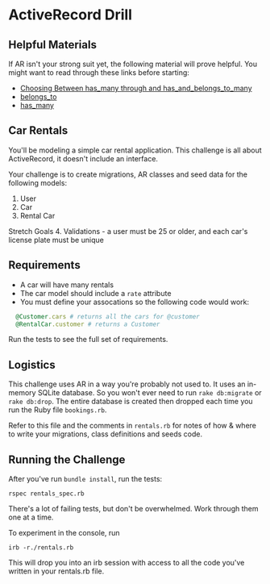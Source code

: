 # ActiveRecord Drill

## Helpful Materials

If AR isn't your strong suit yet, the following material will prove helpful. You might want to read through these links before starting:

* [Choosing Between has_many through and has_and_belongs_to_many](http://guides.rubyonrails.org/association_basics.html#choosing-between-has-many-through-and-has-and-belongs-to-many)
* [belongs_to](http://apidock.com/rails/ActiveRecord/Associations/ClassMethods/belongs_to)
* [has_many](http://apidock.com/rails/ActiveRecord/Associations/ClassMethods/has_many)


## Car Rentals
You'll be modeling a simple car rental application. This challenge is all about ActiveRecord, it doesn't include an interface.

Your challenge is to create migrations, AR classes and seed data for the following models:

1. User
2. Car
3. Rental Car

Stretch Goals
4. Validations - a user must be 25 or older, and each car's license plate must be unique

## Requirements
* A car will have many rentals
* The car model should include a `rate` attribute
* You must define your assocations so the following code would work:

```ruby
  @Customer.cars # returns all the cars for @customer
  @RentalCar.customer # returns a Customer
```

Run the tests to see the full set of requirements.

## Logistics
This challenge uses AR in a way you're probably not used to. It uses an in-memory SQLite database. So you won't ever need to run `rake db:migrate` or `rake db:drop`. The entire database is created then dropped each time you run the Ruby file `bookings.rb`.

Refer to this file and the comments in `rentals.rb` for notes of how & where to write your migrations, class definitions and seeds code.

## Running the Challenge
After you've run `bundle install`, run the tests:

```
rspec rentals_spec.rb
```

There's a lot of failing tests, but don't be overwhelmed. Work through them one at a time. 

To experiment in the console, run 
```
irb -r./rentals.rb
```
This will drop you into an irb session with access to all the code you've written in your rentals.rb file.
